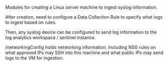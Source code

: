 Modules for creating a Linux server machine to ingest syslog information.

After creation, need to configure a Data Collection Rule to specify what logs to ingest based on rules.

Then, any syslog device can be configured to send log information to the log analytics workspace / sentinel instance.

/networkingConfig holds networking information. Including NSG rules on what approved IPs may SSH into this machine and what public IPs may send logs to the VM for ingestion.
